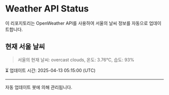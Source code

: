 
# Weather API Status

이 리포지토리는 OpenWeather API를 사용하여 서울의 날씨 정보를 자동으로 업데이트합니다.

## 현재 서울 날씨
> 서울의 현재 날씨: overcast clouds, 온도: 3.76°C, 습도: 93%

⏳ 업데이트 시간: 2025-04-13 05:15:00 (UTC)

---
자동 업데이트 봇에 의해 관리됩니다.
